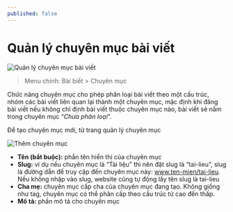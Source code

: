 ```yaml
---
published: false
---
```


# Quản lý chuyên mục bài viết

![Quản lý chuyên mục bài viết](http://i429.photobucket.com/albums/qq12/liu_zango_ne/Huong-dan-quan-tri/chuyenmucbaiviet.jpg)

> Menu chính: Bài biết > Chuyên mục

Chức năng chuyên mục cho phép phân loại bài viết theo một cấu trúc, nhóm các bài viết liên quan lại thành một chuyên mục, mặc định khi đăng bài viết nếu không chỉ định bài viết thuộc chuyên mục nào, bài viết sẽ nằm trong chuyên mục “*Chưa phân loại*”.

Để tạo chuyên mục mới, từ trang quản lý chuyên mục

![Thêm chuyên mục](http://i429.photobucket.com/albums/qq12/liu_zango_ne/them-chuyen-muc.jpg)

- **Tên (bắt buộc):** phần tên hiển thị của chuyên mục
- **Slug:** ví dụ nếu chuyên mục là “Tài liệu” thì nên đặt slug là “tai-lieu”, slug là đường dẫn để truy cập đến chuyên mục này: www.ten-mien/tai-lieu. Nếu không nhập vào slug, website cũng tự động lấy tên slug là tai-lieu
- **Cha mẹ:** chuyên mục cấp cha của chuyên mục đang tạo. Không giống như tag, chuyên mục có thể phân cấp theo cấu trúc từ cao đến thấp.
- **Mô tả:** phần mô tả cho chuyên mục

